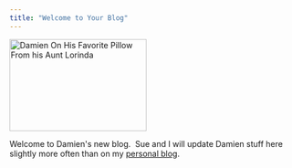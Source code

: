```yaml
---
title: "Welcome to Your Blog"
---
```

<p><a href="https://www.flickr.com/photos/lemon/666456873/" class="tt-flickr"><img src="https://farm2.static.flickr.com/1306/666456873_6cf8217c10_m.jpg" alt="Damien On His Favorite Pillow From his Aunt Lorinda" width="240" height="161" border="0" /></a></p>
<p>Welcome to Damien's new blog.  Sue and I will update Damien stuff here slightly more often than on my <a href="https://www.mennoboy.com/farawaysoclose">personal blog</a>. </p>
